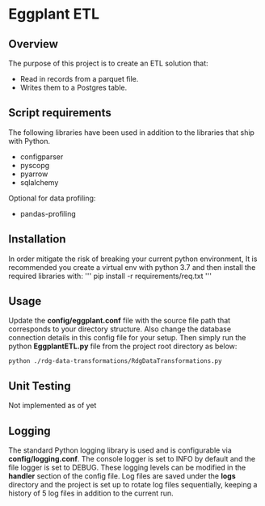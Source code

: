 # Eggplant ETL

## Overview
The purpose of this project is to create an ETL solution that:
- Read in records from a parquet file.
- Writes them to a Postgres table.

## Script requirements
The following libraries have been used in addition to the libraries that ship with Python.

- configparser
- pyscopg
- pyarrow
- sqlalchemy

Optional for data profiling:
- pandas-profiling

## Installation
In order mitigate the risk of breaking your current python environment, It is recommended you create a virtual env with
 python 3.7 and then install the required libraries with:
'''
pip install -r requirements/req.txt
'''

## Usage
Update the **config/eggplant.conf** file with the source file path that corresponds to your directory structure.
Also change the database connection details in this config file for your setup. Then simply run the python 
**EggplantETL.py** file from the project root directory as below:


```python ./rdg-data-transformations/RdgDataTransformations.py```

## Unit Testing
Not implemented as of yet

## Logging
The standard Python logging library is used and is configurable via **config/logging.conf**. The console logger is set 
to INFO by default and the file logger is set to DEBUG. These logging levels can be modified in the **handler** section 
of the config file. Log files are saved under the **logs** directory and the project is set up to rotate log files 
sequentially, keeping a history of 5 log files in addition to the current run.
